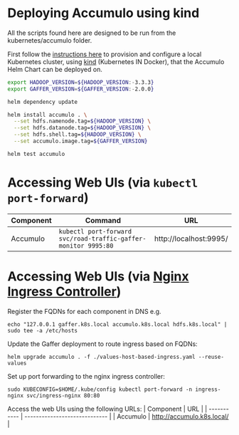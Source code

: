 Deploying Accumulo using kind
=================================

All the scripts found here are designed to be run from the kubernetes/accumulo folder.

First follow the [instructions here](../../docs/kind-deployment.md) to provision and configure a local Kubernetes cluster, using [kind](https://kind.sigs.k8s.io/) (Kubernetes IN Docker), that the Accumulo Helm Chart can be deployed on.

```bash
export HADOOP_VERSION=${HADOOP_VERSION:-3.3.3}
export GAFFER_VERSION=${GAFFER_VERSION:-2.0.0}

helm dependency update

helm install accumulo . \
  --set hdfs.namenode.tag=${HADOOP_VERSION} \
  --set hdfs.datanode.tag=${HADOOP_VERSION} \
  --set hdfs.shell.tag=${HADOOP_VERSION} \
  --set accumulo.image.tag=${GAFFER_VERSION}

helm test accumulo
```

# Accessing Web UIs (via `kubectl port-forward`)
| Component   | Command                                                          | URL                         |
| ----------- | ---------------------------------------------------------------- | --------------------------- |
| Accumulo    | `kubectl port-forward svc/road-traffic-gaffer-monitor 9995:80`   | http://localhost:9995/      |


# Accessing Web UIs (via [Nginx Ingress Controller](https://github.com/kubernetes/ingress-nginx))
Register the FQDNs for each component in DNS e.g.
```
echo "127.0.0.1 gaffer.k8s.local accumulo.k8s.local hdfs.k8s.local" | sudo tee -a /etc/hosts
```

Update the Gaffer deployment to route ingress based on FQDNs:
```
helm upgrade accumulo . -f ./values-host-based-ingress.yaml --reuse-values
```

Set up port forwarding to the nginx ingress controller:
```
sudo KUBECONFIG=$HOME/.kube/config kubectl port-forward -n ingress-nginx svc/ingress-nginx 80:80
```

Access the web UIs using the following URLs:
| Component   | URL                           |
| ----------- | ----------------------------- |
| Accumulo    | http://accumulo.k8s.local/    |